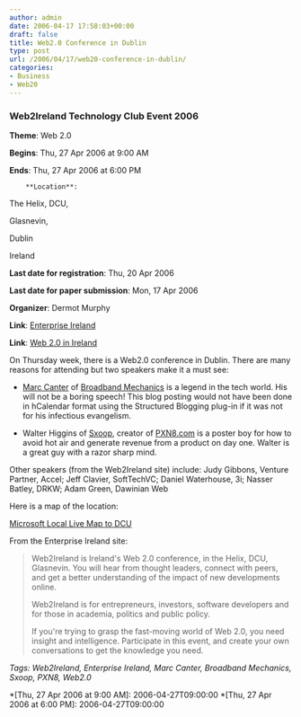 ```yaml
---
author: admin
date: 2006-04-17 17:58:03+00:00
draft: false
title: Web2.0 Conference in Dublin
type: post
url: /2006/04/17/web20-conference-in-dublin/
categories:
- Business
- Web20
---
```


	

		

		

### Web2Ireland Technology Club Event 2006

		

**Theme**: Web 2.0

		

**Begins**: Thu, 27 Apr 2006 at  9:00 AM

		

**Ends**: Thu, 27 Apr 2006 at  6:00 PM

		

		**Location**:			

The Helix, DCU,

			

Glasnevin,

			

Dublin						

			

Ireland

		

				

**Last date for registration**: Thu, 20 Apr 2006

		

**Last date for paper submission**: Mon, 17 Apr 2006

					

**Organizer**: Dermot Murphy

							

**Link**: [Enterprise Ireland](http://www.enterprise-ireland.com/News+and+Events/Events/Web2Ireland+Technology+Club+Event+2006.htm)

					

**Link**: [Web 2.0 in Ireland](https://web2ireland.org/?page_id=53)

				

On Thursday week, there is a Web2.0 conference in Dublin. There are many reasons for attending but two speakers make it a must see: 

* [Marc Canter](http://blog.broadbandmechanics.com/2006/04/two-dinners-dublin-426-and-amsterdam-55) of [Broadband Mechanics](http://www.broadbandmechanics.com/) is a legend in the tech world. His will not be a boring speech! This blog posting would not have been done in hCalendar format using the Structured Blogging plug-in if it was not for his infectious evangelism.

* Walter Higgins of [Sxoop](http://sxoop.com), creator of [PXN8.com](http://pxn8.com/) is a poster boy for how to avoid hot air and generate revenue from a product on day one. Walter is a great guy with a razor sharp mind.

Other speakers (from the Web2Ireland site) include:
Judy Gibbons, Venture Partner, Accel;
Jeff Clavier, SoftTechVC;
Daniel Waterhouse, 3i;
Nasser Batley, DRKW;
Adam Green, Dawinian Web

Here is a map of the location:

[Microsoft Local Live Map to DCU](http://local.live.com/?v=2&sp=aN.53.385381_-6.256827_DCU_Glasnevin%2c%20Dublin%2c%20Ireland.%20Location%20of%20the%20Helix%20Theatre.
)

From the Enterprise Ireland site:


<blockquote>
Web2Ireland is Ireland's Web 2.0 conference, in the Helix, DCU, Glasnevin.  You will hear from thought leaders, connect with peers, and get a better understanding of the impact of new developments online.

Web2Ireland is for entrepreneurs, investors, software developers and for those in academia, politics and public policy.

If you're trying to grasp the fast-moving world of Web 2.0, you need insight and intelligence. Participate in this event, and create your own conversations to get the knowledge you need.
</blockquote>

		

_Tags: Web2Ireland, Enterprise Ireland, Marc Canter, Broadband Mechanics, Sxoop, PXN8, Web2.0_

	




  *[Thu, 27 Apr 2006 at  9:00 AM]: 2006-04-27T09:00:00
  *[Thu, 27 Apr 2006 at  6:00 PM]: 2006-04-27T09:00:00
